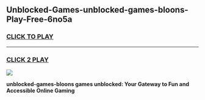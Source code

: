 
## Unblocked-Games-unblocked-games-bloons-Play-Free-6no5a
<h3>
<a href="https://premium76.site?title=unblocked-games-bloons&ref=17A">CLICK TO PLAY</a></h3>
<hr>

<h3>
<a href="https://premium76.site?title=unblocked-games-bloons&ref=17A">CLICK 2 PLAY</a>
  
</h3>

<a href="https://premium76.site?title=unblocked-games-bloons&ref=17A"><img src="https://clearcache.store/games.png"></a>


**unblocked-games-bloons games unblocked: Your Gateway to Fun and Accessible Online Gaming**
